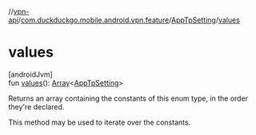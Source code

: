 //[vpn-api](../../../index.md)/[com.duckduckgo.mobile.android.vpn.feature](../index.md)/[AppTpSetting](index.md)/[values](values.md)

# values

[androidJvm]\
fun [values](values.md)(): [Array](https://kotlinlang.org/api/latest/jvm/stdlib/kotlin/-array/index.html)&lt;[AppTpSetting](index.md)&gt;

Returns an array containing the constants of this enum type, in the order they're declared.

This method may be used to iterate over the constants.

